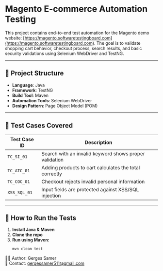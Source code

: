 # Magento E-commerce Automation Testing

This project contains end-to-end test automation for the Magento demo website: [https://magento.softwaretestingboard.com](https://magento.softwaretestingboard.com). The goal is to validate shopping cart behavior, checkout process, search results, and basic security validations using Selenium WebDriver and TestNG.

---


## 📌 Project Structure

- **Language**: Java
- **Framework**: TestNG
- **Build Tool**: Maven
- **Automation Tools**: Selenium WebDriver
- **Design Pattern**: Page Object Model (POM)

---

## 📂 Test Cases Covered

| Test Case ID | Description |
|--------------|-------------|
| `TC_SI_01`    | Search with an invalid keyword shows proper validation |
| `TC_ATC_01`   | Adding products to cart calculates the total correctly |
| `TC_COC_01`   | Checkout rejects invalid personal information |
| `XSS_SQL_01`  | Input fields are protected against XSS/SQL injection |

---

## 🚀 How to Run the Tests

1. **Install Java & Maven**
2. **Clone the repo**
3. **Run using Maven:**
   ```bash
   mvn clean test

👨‍💻 Author: Gerges Samer  
📧 Contact: gergessamer511@gmail.com
